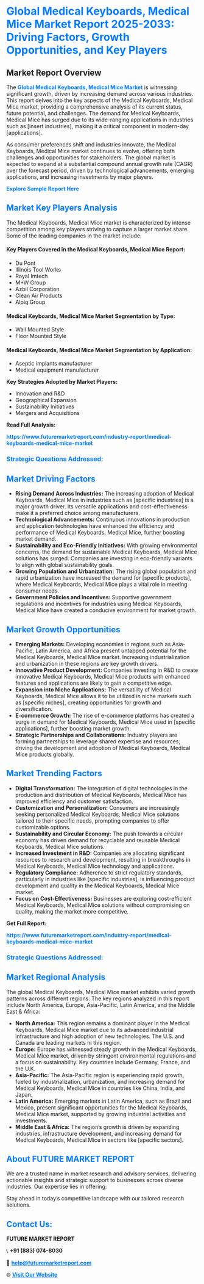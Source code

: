 <h1 style="color: #007BFF;">Global Medical Keyboards, Medical Mice Market Report 2025-2033: Driving Factors, Growth Opportunities, and Key Players</h1>

<section id="overview">
<h2>Market Report Overview</h2>
<p>The <a href="https://www.futuremarketreport.com/industry-report/medical-keyboards-medical-mice-market" style="color: #007BFF; text-decoration: none;"><strong>Global Medical Keyboards, Medical Mice Market</strong></a> is witnessing significant growth, driven by increasing demand across various industries. This report delves into the key aspects of the Medical Keyboards, Medical Mice market, providing a comprehensive analysis of its current status, future potential, and challenges. The demand for Medical Keyboards, Medical Mice has surged due to its wide-ranging applications in industries such as [insert industries], making it a critical component in modern-day [applications].</p>
<p>As consumer preferences shift and industries innovate, the Medical Keyboards, Medical Mice market continues to evolve, offering both challenges and opportunities for stakeholders. The global market is expected to expand at a substantial compound annual growth rate (CAGR) over the forecast period, driven by technological advancements, emerging applications, and increasing investments by major players.</p>
</section>

<section id="overview">
<p><a href="https://www.futuremarketreport.com/request-sample/reportId=33618" style="color: #007BFF; text-decoration: none;"><strong>Explore Sample Report Here</strong></a></p>
</section>

<section id="key-players">
<h2 style="color: #007BFF;">Market Key Players Analysis</h2>
<p>The Medical Keyboards, Medical Mice market is characterized by intense competition among key players striving to capture a larger market share. Some of the leading companies in the market include:</p>
<h4>Key Players Covered in the Medical Keyboards, Medical Mice Report:</h4>
<ul><li>Du Pont</li><li>Illinois Tool Works</li><li>Royal Imtech</li><li>M+W Group</li><li>Azbil Corporation</li><li>Clean Air Products</li><li>Alpiq Group</li></ul>
<h4>Medical Keyboards, Medical Mice Market Segmentation by Type:</h4>
<ul><li>Wall Mounted Style</li><li>Floor Mounted Style</li></ul>

<h4>Medical Keyboards, Medical Mice Market Segmentation by Application:</h4>
<ul><li>Aseptic implants manufacturer</li><li>Medical equipment manufacturer</li></ul>
<p><strong>Key Strategies Adopted by Market Players:</strong></p>
<ul>
<li>Innovation and R&D</li>
<li>Geographical Expansion</li>
<li>Sustainability Initiatives</li>
<li>Mergers and Acquisitions</li>
</ul>
</section>

<section>
<p><strong>Read Full Analysis: </strong></p><a href="https://www.futuremarketreport.com/industry-report/medical-keyboards-medical-mice-market" style="color: #007BFF; text-decoration: none;"><strong>https://www.futuremarketreport.com/industry-report/medical-keyboards-medical-mice-market</strong></a>
<h3 style="color: #007BFF;">Strategic Questions Addressed:</h3>
</section>

<section id="driving-factors">
<h2 style="color: #007BFF;">Market Driving Factors</h2>
<ul>
<li><strong>Rising Demand Across Industries:</strong> The increasing adoption of Medical Keyboards, Medical Mice in industries such as [specific industries] is a major growth driver. Its versatile applications and cost-effectiveness make it a preferred choice among manufacturers.</li>
<li><strong>Technological Advancements:</strong> Continuous innovations in production and application technologies have enhanced the efficiency and performance of Medical Keyboards, Medical Mice, further boosting market demand.</li>
<li><strong>Sustainability and Eco-Friendly Initiatives:</strong> With growing environmental concerns, the demand for sustainable Medical Keyboards, Medical Mice solutions has surged. Companies are investing in eco-friendly variants to align with global sustainability goals.</li>
<li><strong>Growing Population and Urbanization:</strong> The rising global population and rapid urbanization have increased the demand for [specific products], where Medical Keyboards, Medical Mice plays a vital role in meeting consumer needs.</li>
<li><strong>Government Policies and Incentives:</strong> Supportive government regulations and incentives for industries using Medical Keyboards, Medical Mice have created a conducive environment for market growth.</li>
</ul>
</section>

<section id="growth-opportunities">
<h2 style="color: #007BFF;">Market Growth Opportunities</h2>
<ul>
<li><strong>Emerging Markets:</strong> Developing economies in regions such as Asia-Pacific, Latin America, and Africa present untapped potential for the Medical Keyboards, Medical Mice market. Increasing industrialization and urbanization in these regions are key growth drivers.</li>
<li><strong>Innovative Product Development:</strong> Companies investing in R&D to create innovative Medical Keyboards, Medical Mice products with enhanced features and applications are likely to gain a competitive edge.</li>
<li><strong>Expansion into Niche Applications:</strong> The versatility of Medical Keyboards, Medical Mice allows it to be utilized in niche markets such as [specific niches], creating opportunities for growth and diversification.</li>
<li><strong>E-commerce Growth:</strong> The rise of e-commerce platforms has created a surge in demand for Medical Keyboards, Medical Mice used in [specific applications], further boosting market growth.</li>
<li><strong>Strategic Partnerships and Collaborations:</strong> Industry players are forming partnerships to leverage shared expertise and resources, driving the development and adoption of Medical Keyboards, Medical Mice products globally.</li>
</ul>
</section>

<section id="trending-factors">
<h2 style="color: #007BFF;">Market Trending Factors</h2>
<ul>
<li><strong>Digital Transformation:</strong> The integration of digital technologies in the production and distribution of Medical Keyboards, Medical Mice has improved efficiency and customer satisfaction.</li>
<li><strong>Customization and Personalization:</strong> Consumers are increasingly seeking personalized Medical Keyboards, Medical Mice solutions tailored to their specific needs, prompting companies to offer customizable options.</li>
<li><strong>Sustainability and Circular Economy:</strong> The push towards a circular economy has driven demand for recyclable and reusable Medical Keyboards, Medical Mice solutions.</li>
<li><strong>Increased Investment in R&D:</strong> Companies are allocating significant resources to research and development, resulting in breakthroughs in Medical Keyboards, Medical Mice technology and applications.</li>
<li><strong>Regulatory Compliance:</strong> Adherence to strict regulatory standards, particularly in industries like [specific industries], is influencing product development and quality in the Medical Keyboards, Medical Mice market.</li>
<li><strong>Focus on Cost-Effectiveness:</strong> Businesses are exploring cost-efficient Medical Keyboards, Medical Mice solutions without compromising on quality, making the market more competitive.</li>
</ul>
</section>

<section>
<p><strong>Get Full Report: </strong></p><a href="https://www.futuremarketreport.com/industry-report/medical-keyboards-medical-mice-market" style="color: #007BFF; text-decoration: none;"><strong>https://www.futuremarketreport.com/industry-report/medical-keyboards-medical-mice-market</strong></a>
<h3 style="color: #007BFF;">Strategic Questions Addressed:</h3>
</section>


<section id="regional-analysis">
<h2 style="color: #007BFF;">Market Regional Analysis</h2>
<p>The global Medical Keyboards, Medical Mice market exhibits varied growth patterns across different regions. The key regions analyzed in this report include North America, Europe, Asia-Pacific, Latin America, and the Middle East & Africa:</p>
<ul>
<li><strong>North America:</strong> This region remains a dominant player in the Medical Keyboards, Medical Mice market due to its advanced industrial infrastructure and high adoption of new technologies. The U.S. and Canada are leading markets in this region.</li>
<li><strong>Europe:</strong> Europe has witnessed steady growth in the Medical Keyboards, Medical Mice market, driven by stringent environmental regulations and a focus on sustainability. Key countries include Germany, France, and the U.K.</li>
<li><strong>Asia-Pacific:</strong> The Asia-Pacific region is experiencing rapid growth, fueled by industrialization, urbanization, and increasing demand for Medical Keyboards, Medical Mice in countries like China, India, and Japan.</li>
<li><strong>Latin America:</strong> Emerging markets in Latin America, such as Brazil and Mexico, present significant opportunities for the Medical Keyboards, Medical Mice market, supported by growing industrial activities and investments.</li>
<li><strong>Middle East & Africa:</strong> The region’s growth is driven by expanding industries, infrastructure development, and increasing demand for Medical Keyboards, Medical Mice in sectors like [specific sectors].</li>
</ul>
</section>

<footer>
<h2 style="color: #007BFF;">About FUTURE MARKET REPORT</h2>
<p>We are a trusted name in market research and advisory services, delivering actionable insights and strategic support to businesses across diverse industries. Our expertise lies in offering:</p>

<p>Stay ahead in today’s competitive landscape with our tailored research solutions.</p>

<h2 style="color: #007BFF;">Contact Us:</h2>
<p><strong>FUTURE MARKET REPORT</strong></p>
<p>📞 <strong>+91 (883) 074-8030</strong></p>
<p>📧 <strong><a href="mailto:help@futuremarketreport.com" style="color: #007BFF;">help@futuremarketreport.com</a></strong></p>
<p>🌐 <strong><a href="https://www.futuremarketreport.com/" style="color: #007BFF;">Visit Our Website</a></strong></p>
</footer>